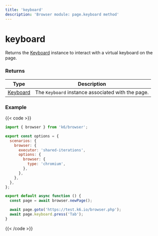 ```yaml
---
title: 'keyboard'
description: 'Browser module: page.keyboard method'
---
```


# keyboard

Returns the [Keyboard](https://grafana.com/docs/k6/<K6_VERSION>/javascript-api/k6-experimental/browser/keyboard/) instance to interact with a virtual keyboard on the page.

### Returns

| Type                                                                                                  | Description                                       |
| ----------------------------------------------------------------------------------------------------- | ------------------------------------------------- |
| [Keyboard](https://grafana.com/docs/k6/<K6_VERSION>/javascript-api/k6-experimental/browser/keyboard/) | The `Keyboard` instance associated with the page. |

### Example

{{< code >}}

```javascript
import { browser } from 'k6/browser';

export const options = {
  scenarios: {
    browser: {
      executor: 'shared-iterations',
      options: {
        browser: {
          type: 'chromium',
        },
      },
    },
  },
};

export default async function () {
  const page = await browser.newPage();

  await page.goto('https://test.k6.io/browser.php');
  await page.keyboard.press('Tab');
}
```

{{< /code >}}
